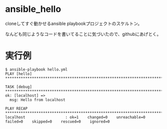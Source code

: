# ansible_hello

cloneしてすぐ動かせるansible playbookプロジェクトのスケルトン。

なんども同じようなコードを書いてることに気づいたので、githubにあげとく。


# 実行例

```
$ ansible-playbook hello.yml
PLAY [hello] *****************************************************************************************************

TASK [debug] *****************************************************************************************************
ok: [localhost] =>
  msg: Hello from localhost

PLAY RECAP *******************************************************************************************************
localhost                  : ok=1    changed=0    unreachable=0    failed=0    skipped=0    rescued=0    ignored=0
```
